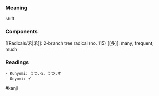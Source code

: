 ### Meaning

shift

### Components

[[Radicals/禾|禾]]: 2-branch tree radical (no. 115) [[多]]: many; frequent; much

### Readings

```
- Kunyomi: うつ.る、うつ.す
- Onyomi: イ
```

#kanji